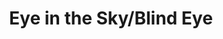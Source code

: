 ---
pid: ls41
title: Eye in the Sky/Blind Eye
location_transcription: Somewhere it will cause a stir w/ residents
coordinates: "[-75.163929472898, 39.952365561909]"
zipcode: '19148'
gen_neighborhood: South Philadelphia
neighborhood: Whitman,Pennsport,South Philadelphia
outside_phl: 
age: '23'
age_range: 20-29
instagram: 
image_file_name: ls_41.jpg
proposal_transcription: |-
  Not at all final design, but a way to communicate gentrification & commerce gain support while communities are destroyed & disbanded; we turn a blind eye.
  Gear, objects to represent easy lives on gentrifiers. Rotating platform that always keeps the oppressed/the lower classes in towers shadow.
  [Lower class people] crawling on hands & knees just to have time. In the shadow.
  Needs imagery to represent capitalism keeping people in metaphorical hamster wheel.
topic: Class Structure,Inequality,Gentrification
topic_summary: 0, 0, 0
type: Sculpture Statue
keywords_other: gentrification, classism, displacement, oppression
credit: Adam Tuttle
image_labels: 
twitter: 
facebook: 
permalink: "/monuments/ls41/"
layout: item-page
---